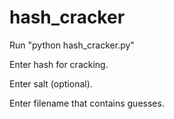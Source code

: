 # hash_cracker

Run "python hash_cracker.py"

Enter hash for cracking.

Enter salt (optional).

Enter filename that contains guesses.
